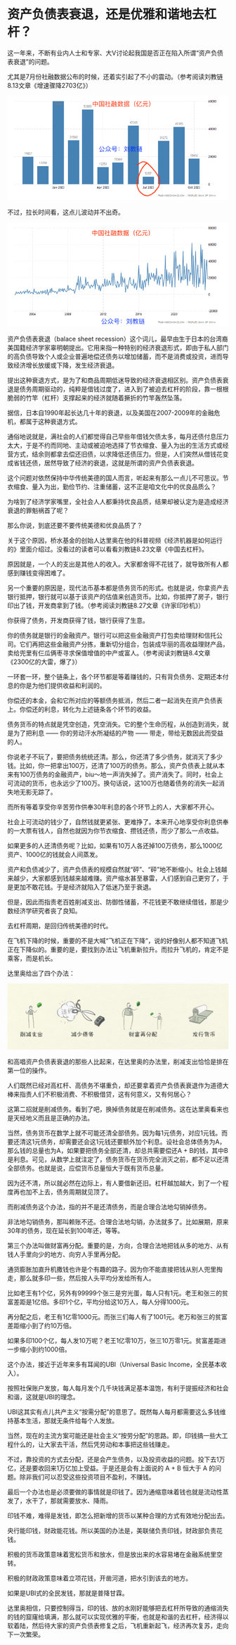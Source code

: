 # 资产负债表衰退，还是优雅和谐地去杠杆？

这一年来，不断有业内人士和专家、大V讨论起我国是否正在陷入所谓“资产负债表衰退”的问题。

尤其是7月份社融数据公布的时候，还着实引起了不小的震动。（参考阅读刘教链8.13文章《增速骤降2703亿》）

![](2023-11-30-A01.png)

不过，拉长时间看，这点儿波动并不出奇。

![](2023-11-30-A02.png)

资产负债表衰退（balace sheet recession）这个词儿，最早由生于日本的台湾裔美国籍经济学家辜明朝提出。它用来指一种特别的经济衰退形式，即由于私人部门的高负债导致个人或企业普遍地偿还债务以增加储蓄，而不是消费或投资，进而导致经济增长放缓或下降，发生经济衰退。

提出这种衰退方式，是为了和商品周期低迷导致的经济衰退相区别。资产负债表衰退是债务周期驱动的，纯粹是借钱过度了，进入到了被迫去杠杆的阶段，靠一根根脆弱的竹竿（杠杆）支撑起来的经济就随着撅折的竹竿轰然坠落。

据信，日本自1990年起长达几十年的衰退，以及美国在2007-2009年的金融危机，都属于这种衰退方式。

通俗地说就是，满社会的人们都觉得自己早些年借钱欠债太多，每月还债付息压力太大，于是不约而同地、主动或被迫地选择了节衣缩食、量入为出的生活方式或经营方式，结余则都拿去偿还旧债，以求降低还债压力。但是，人们突然从借钱花变成省钱还债，居然导致了经济的衰退，这就是所谓的资产负债表衰退。

这个问题对依然保持中华传统美德的国人而言，听起来有那么一点儿不可思议。节衣缩食、量入为出，勤俭节约、注重储蓄，这不正是咱文化中的优良品质么？

为啥到了经济学家嘴里，全社会人人都秉持优良品质，结果却被认定为是造成经济衰退的罪魁祸首了呢？

那么你说，到底还要不要传统美德和优良品质了？

关于这个原因，桥水基金的创始人达里奥在他的科普视频《经济机器是如何运行的》里面介绍过。没看过的读者可以看看刘教链8.23文章《中国去杠杆》。

原因就是，一个人的支出是其他人的收入。大家都舍得不花钱了，就导致所有人都感到赚钱变得困难了。

另一个重要的原因是，现代法币基本都是债务货币的形式。也就是说，你拿资产去银行抵押，银行就可以基于该资产的估值来创造货币。比如，你抵押了房子，银行印出了钱，开发商拿到了钱。（参考阅读刘教链8.27文章《许家印钞机》）

你获得了债务，开发商获得了钱，银行获得了生意。

你的债务就是银行的金融资产。银行可以把这些金融资产打包卖给理财和信托公司。它们再把这些金融资产分拣，重新切分组合，包装成华丽的高收益理财产品，卖给兜里有仨瓜俩枣寻求保值增值的中产或富人。（参考阅读刘教链8.4文章《2300亿的大雷，爆了》）

一环套一环，整个链条上，各个环节都是等着赚钱的，只有背负债务、定期还本付息的你是为他们提供收益和利润的。

你偿还的本金，会和它所对应的等额债务抵消，然后二者一起消失在资产负债表上。你偿还的利息，转化为上述链条各个环节的收益。

债务货币的特点就是凭空创造，凭空消失。它的整个生命历程，从创造到消失，就是为了把利息 —— 你的劳动汗水所凝结的产物 —— 带走，带给无数因此而受益的人。

你说老子不玩了，要把债务统统还清。那么，你还清了多少债务，就消灭了多少钱。比如，你一把拿出100万，还清了100万的债务。那么，资产负债表上就从本来有100万债务的金融资产，biu～地一声消失掉了。资产消失了。同时，社会上可流动的货币，也永远少了100万。换句话说，这100万也随着债务的消失一起消失地无影无踪了。

而所有等着享受你辛苦劳作供奉30年利息的各个环节上的人，大家都不开心。

社会上可流动的钱少了，自然钱就更紧张、更难挣了。本来开心地享受你利息供奉的一大票有钱人，自然也就因为你节衣缩食、攒钱还债，而少了那么一点收益。

如果更多的人还清债务呢？比如，如果有10万人各还掉100万债务，那么1000亿资产、1000亿的钱就会人间蒸发。

资产和负债减少了，资产负债表的规模自然就“砰”、“砰”地不断缩小。社会上钱越来越少，大家都感到钱越来越难赚。资产缩水甚至暴雷，人们感到自己更穷了，于是更加不敢花钱。于是经济就陷入了低迷乃至于衰退。

但是，因此而指责老百姓削减支出、防御性储蓄，不花钱更不敢继续借钱，那是少数经济学研究者丧了良知。

去杠杆周期，是回归传统美德的时代。

在飞机下降的时候，重要的不是大喊“飞机正在下降”，说的好像别人都不知道飞机正在下降似的。重要的是，要找到办法让飞机重新拉升。而拉升飞机的，肯定不是乘客，而是机长。

达里奥给出了四个办法：

![](2023-11-30-A03.png)

和高唱资产负债表衰退的那些人比起来，在达里奥的办法里，削减支出恰恰是排在第一位的操作。

人们既然已经对高杠杆、高债务不堪重负，却还要拿着资产负债表衰退作为道德大棒来指责人们不积极消费、不积极借贷，这有何意义，又有何居心？

这第二招就是削减债务。看到了吧，换掉债务就是在削减债务。这在达里奥看来也是天经地义而且是正确的办法。

当然，债务货币在数学上就不可能还清全部债务。因为每1元债务，对应1元钱。而要还清这1元债务，却需要还会这1元钱还要额外加个利息。设社会总体债务为A，那么钱的总量也为A，如果要把债务全部还清，却总共需要偿还A + B的钱，其中B是利息。可见，从数学上就注定了，债务货币在货币完全消灭之前，都不足以还清全部债务。也就是说，应偿货币总量恒大于既有货币总量。

因为还不清，所以就必然在边际上，有人要借新还旧。杠杆越加越大，到了一个程度再也加不上去，债务周期就见顶了。

而削减债务这个办法，指的并不是还清债务，而是合理合法地勾销掉债务。

非法地勾销债务，那叫赖账不还。合理合法地勾销，办法就多了。比如展期，原来30年的债务，现在延长到100年还，等等。

第三个办法叫做财富再分配。重要的是，方向，合理合法地把钱从多的地方、从有钱人手里向少的地方、向穷人手里再分配。

通货膨胀加直升机撒钱也许是个有趣的路子。因为你不能直接把钱从别人兜里掏走，那么就多印一些，然后按人头平均分发给所有人。

比如老王有1个亿，另外有99999个张三是穷光蛋，每人只有1元。老王和张三的贫富差距是1亿倍。多印1个亿，平均分给这10万人，每人分得1000元。

再分配之后，老王有1亿零1000元。而张三们每人有了1001元。老万和张三的贫富差距缩小到了约10万倍。

如果多印100个亿，每人发10万呢？老王1亿零10万，张三10万零1元。贫富差距进一步缩小到约1000倍。

这个办法，接近于近年来多有耳闻的UBI（Universal Basic Income，全民基本收入）。

按照社保账户发放，每人每月发个几千块钱满足基本温饱，有利于提振经济和社会和谐，这就是UBI的理念。

UBI这其实有点儿共产主义“按需分配”的意思了。既然每人每月都需要这么多钱维持基本生活，那就无条件给每个人发放。

当然，现在的主流方案可能还是社会主义“按劳分配”的思路。即，印钱搞一些大工程什么的，让大家去干活，然后凭劳动和本事把这些钱赚走。

不过，靠投资的方式去分配，还是会产生债务，以及投资收益的问题。投下去1万亿，还是要收回来1万亿加上受益。于是还是会有上面说的 A + B 恒大于 A 的问题。除非我们可以忍受这些投资项目不盈利，不赚钱。

最后一个办法也是必须要做的事情就是印钱了。因为通缩意味着钱也就是流动性蒸发了，水干了，那就需要放水、降雨。

印钱不难，难得是发钱，即怎么把新增的货币以某种合理的方式有效地分配出去。

央行能印钱，财政能花钱。所以美国的办法是，美联储负责印钱，财政部负责花钱。

积极的货币政策意味着宽松货币和放水，但是放出来的水容易堵在金融系统里空转。

积极的财政政策意味着立项花钱，开凿河道，把水引到该去的地方。

如果是UBI式的全民发钱，那就是普降甘霖。

达里奥相信，只要控制得当，印的钱、放的水刚好能够把去杠杆所导致的通缩消失的钱的窟窿给填满，那么就可以实现优雅的平衡，也就是和谐的去杠杆，经济得以软着陆，然后待大家的资产负债表修复之后，飞机重新起飞，经济再次复苏，走向下一次繁荣。


